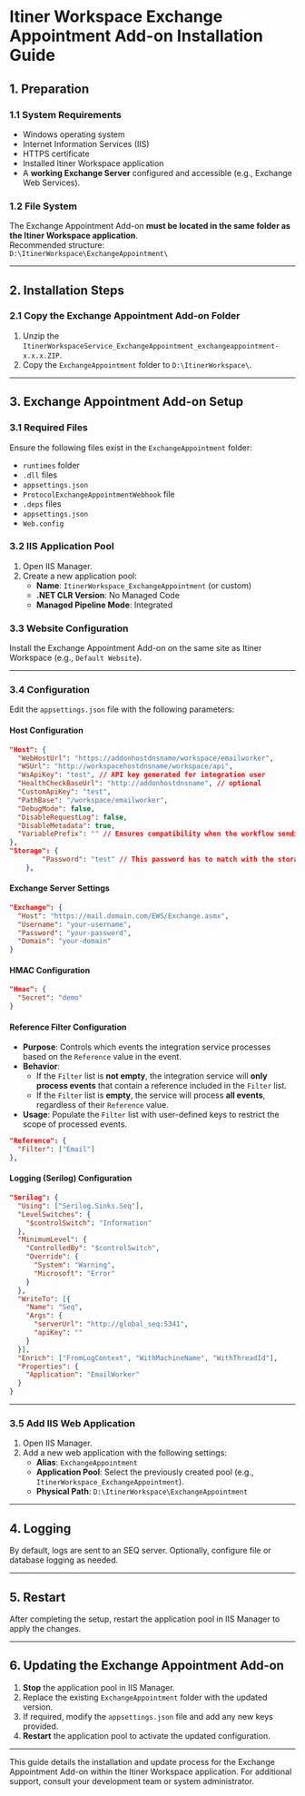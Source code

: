 # Itiner Workspace Exchange Appointment Add-on Installation Guide

## 1. Preparation

### 1.1 System Requirements
- Windows operating system
- Internet Information Services (IIS)
- HTTPS certificate 
- Installed Itiner Workspace application
- A **working Exchange Server** configured and accessible (e.g., Exchange Web Services).

### 1.2 File System
The Exchange Appointment Add-on **must be located in the same folder as the Itiner Workspace application**.  
Recommended structure:  
`D:\ItinerWorkspace\ExchangeAppointment\`

---

## 2. Installation Steps

### 2.1 Copy the Exchange Appointment Add-on Folder
1. Unzip the `ItinerWorkspaceService_ExchangeAppointment_exchangeappointment-x.x.x.ZIP`.
2. Copy the `ExchangeAppointment` folder to `D:\ItinerWorkspace\`.

---

## 3. Exchange Appointment Add-on Setup

### 3.1 Required Files
Ensure the following files exist in the `ExchangeAppointment` folder:
- `runtimes` folder
- `.dll` files
- `appsettings.json`
- `ProtocolExchangeAppointmentWebhook` file
- `.deps` files
- `appsettings.json`
- `Web.config`

### 3.2 IIS Application Pool
1. Open IIS Manager.
2. Create a new application pool:
   - **Name**: `ItinerWorkspace_ExchangeAppointment` (or custom)
   - **.NET CLR Version**: No Managed Code
   - **Managed Pipeline Mode**: Integrated

### 3.3 Website Configuration
Install the Exchange Appointment Add-on on the same site as Itiner Workspace (e.g., `Default Website`).

---

### 3.4 Configuration
Edit the `appsettings.json` file with the following parameters:

#### Host Configuration
```json
"Host": {
  "WebHostUrl": "https://addonhostdnsname/workspace/emailworker",
  "WSUrl": "http://workspacehostdnsname/workspace/api",
  "WsApiKey": "test", // API key generated for integration user
  "HealthCheckBaseUrl": "http://addonhostdnsname", // optional
  "CustomApiKey": "test",
  "PathBase": "/workspace/emailworker",
  "DebugMode": false,
  "DisableRequestLog": false,
  "DisableMetadata": true,
  "VariablePrefix": "" // Ensures compatibility when the workflow sending events to the integration service is an embedded workflow and uses prefixed variable names.
},
"Storage": {
        "Password": "test" // This password has to match with the storage.password value in the Workspace appsettings.json
    },
```

#### Exchange Server Settings
```json
"Exchange": {
  "Host": "https://mail.domain.com/EWS/Exchange.asmx",
  "Username": "your-username",
  "Password": "your-password",
  "Domain": "your-domain"
}
```

#### HMAC Configuration
```json
"Hmac": {
  "Secret": "demo"
}
```

#### Reference Filter Configuration
- **Purpose**: Controls which events the integration service processes based on the `Reference` value in the event.
- **Behavior**:
  - If the `Filter` list is **not empty**, the integration service will **only process events** that contain a reference included in the `Filter` list.
  - If the `Filter` list is **empty**, the service will process **all events**, regardless of their `Reference` value.
- **Usage**: Populate the `Filter` list with user-defined keys to restrict the scope of processed events.

```json
"Reference": {
  "Filter": ["Email"]
},
```

#### Logging (Serilog) Configuration
```json
"Serilog": {
  "Using": ["Serilog.Sinks.Seq"],
  "LevelSwitches": {
    "$controlSwitch": "Information"
  },
  "MinimumLevel": {
    "ControlledBy": "$controlSwitch",
    "Override": {
      "System": "Warning",
      "Microsoft": "Error"
    }
  },
  "WriteTo": [{
    "Name": "Seq",
    "Args": {
      "serverUrl": "http://global_seq:5341",
      "apiKey": ""
    }
  }],
  "Enrich": ["FromLogContext", "WithMachineName", "WithThreadId"],
  "Properties": {
    "Application": "EmailWorker"
  }
}
```

---

### 3.5 Add IIS Web Application
1. Open IIS Manager.
2. Add a new web application with the following settings:
   - **Alias**: `ExchangeAppointment`
   - **Application Pool**: Select the previously created pool (e.g., `ItinerWorkspace_ExchangeAppointment`).
   - **Physical Path**: `D:\ItinerWorkspace\ExchangeAppointment`

---

## 4. Logging
By default, logs are sent to an SEQ server. Optionally, configure file or database logging as needed.

---

## 5. Restart
After completing the setup, restart the application pool in IIS Manager to apply the changes.

---

## 6. Updating the Exchange Appointment Add-on
1. **Stop** the application pool in IIS Manager.
2. Replace the existing `ExchangeAppointment` folder with the updated version.
3. If required, modify the `appsettings.json` file and add any new keys provided.
4. **Restart** the application pool to activate the updated configuration.

---

This guide details the installation and update process for the Exchange Appointment Add-on within the Itiner Workspace application. For additional support, consult your development team or system administrator.
